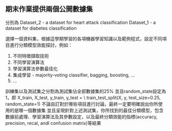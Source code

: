 ## 期末作業提供兩個公開數據集
分別為 Dataset_2 - a dataset for heart attack classification Dataset_1 - a dataset for diabetes classification

選擇一個資料集，根據這學期學習的各項機器學習知識以及範例程式，設定不同項目進行分類模型效能探討，例如：
1. 不同特徵擷取技術
2. 不同學習演算法
3. 學習演算法參數最佳化
4. 集成學習 - majority-voting classifier, bagging, boosting, …
5. …
 

訓練集以及測試集之分割為測試集佔全部數據集的25%
並且random_state設定為1，即 X_train, X_test, y_train, y_test = \ train_test_split(X, y, test_size=0.25, random_state=1)
不論自訂對於哪些項目進行討論，最終一定要明確說出你所使用的是哪一個數據集
並且呈現針對上述測試集，你所找到的最佳分類模型，包含數據前處理、學習演算法及其參數設定，以及最終分類效能的指標(accuracy, precision, recal, andl confusion matrix)等結果
